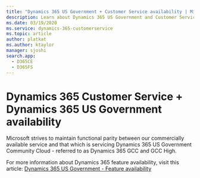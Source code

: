 ```yaml
---
title: "Dynamics 365 US Government + Customer Service availability | MicrosoftDocs"
description: Learn about Dynamics 365 US Government and Customer Service feature availability
ms.date: 03/19/2020
ms.service: dynamics-365-customerservice
ms.topic: article
author: platkat
ms.author: ktaylor
manager: sjoshi
search.app: 
  - D365CE
  - D365FS
---
```


# Dynamics 365 Customer Service + Dynamics 365 US Government availability

Microsoft strives to maintain functional parity between our commercially available service and that which is servicing Dynamics 365 US Government Community Cloud - referred to as Dynamics 365 GCC and GCC High.

For more information about Dynamics 365 feature availability, visit this article: [Dynamics 365 US Government - Feature availability](/power-platform/admin/government-feature-availability)